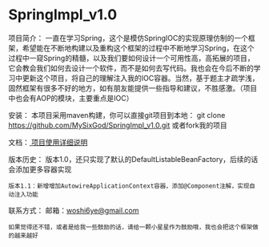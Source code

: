 # SpringImpl_v1.0

项目简介：
    一直在学习Spring，这个是模仿SpringIOC的实现原理仿制的一个框架，希望能在不断地构建以及重构这个框架的过程中不断地学习Spring，在这个过程中一窥Spring的精髓，以及我们要如何设计一个可用性高，高拓展的项目，它会教会我们如何去设计一个软件，而不是如何去写代码。我也会在今后不断的学习中更新这个项目，将自己的理解注入我的IOC容器。当然，基于题主才疏学浅，固然框架有很多不好的地方，如有朋友能提供一些指导和建议，不胜感激。（项目中也会有AOP的模块，主要重点是IOC）


安装：
    本项目采用maven构建，你可以直接git项目到本地：
    git clone https://github.com/MySixGod/SpringImpl_v1.0.git
    或者fork我的项目


文档：<a href="https://github.com/MySixGod/SpringImpl_v1.0/wiki/%E9%A1%B9%E7%9B%AE%E7%9A%84%E8%AF%A6%E7%BB%86%E4%BD%BF%E7%94%A8%E8%AF%B4%E6%98%8E">
项目使用详细说明</a>

版本历史：
    版本1.0，还只实现了默认的DefaultListableBeanFactory，后续的话会添加更多容器实现
    
    版本1.1：新增增加AutowireApplicationContext容器，添加@Component注解，实现自动注入功能



联系方式：
    邮箱：woshi6ye@gmail.com



    如果觉得还不错，或者是给我一些鼓励的话，请给一颗小星星作为鼓励哦，我也会把这个框架做的越来越好









